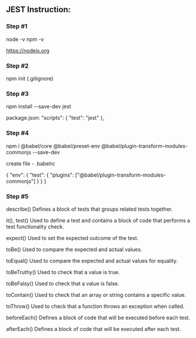 ## JEST Instruction:

### Step #1

node -v
npm -v

https://nodejs.org

### Step #2

npm init
(.gitignore)

### Step #3

npm install --save-dev jest

package.json:
"scripts": {
   "test": "jest"
 },

### Step #4

npm i @babel/core @babel/preset-env @babel/plugin-transform-modules-commonjs --save-dev

create file - .babelrc

{
 "env": {
   "test": {
     "plugins": ["@babel/plugin-transform-modules-commonjs"]
   }
 }
}

### Step #5

describe()
Defines a block of tests that groups related tests together.

it(), test()
Used to define a test and contains a block of code that performs a test functionality check.

expect()
Used to set the expected outcome of the test.

toBe()
Used to compare the expected and actual values.

toEqual()
Used to compare the expected and actual values for equality.

toBeTruthy()
Used to check that a value is true.

toBeFalsy()
Used to check that a value is false.

toContain()
Used to check that an array or string contains a specific value.

toThrow()
Used to check that a function throws an exception when called.

beforeEach()
Defines a block of code that will be executed before each test.

afterEach()
Defines a block of code that will be executed after each test.







